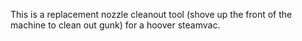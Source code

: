 This is a replacement nozzle cleanout tool (shove up the front of the machine to clean out gunk) for a hoover steamvac.

